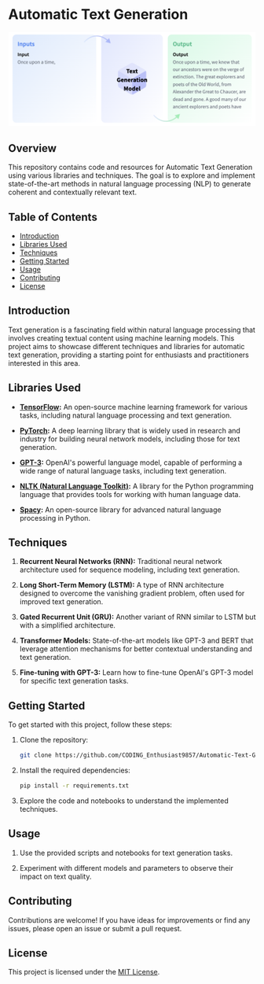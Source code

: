 # Automatic Text Generation

![Text Generation](https://github.com/CODING-Enthusiast9857/Automatic_Text_Generation/blob/main/text_generation.png)

## Overview

This repository contains code and resources for Automatic Text Generation using various libraries and techniques. The goal is to explore and implement state-of-the-art methods in natural language processing (NLP) to generate coherent and contextually relevant text.

## Table of Contents

- [Introduction](#introduction)
- [Libraries Used](#libraries-used)
- [Techniques](#techniques)
- [Getting Started](#getting-started)
- [Usage](#usage)
- [Contributing](#contributing)
- [License](#license)

## Introduction

Text generation is a fascinating field within natural language processing that involves creating textual content using machine learning models. This project aims to showcase different techniques and libraries for automatic text generation, providing a starting point for enthusiasts and practitioners interested in this area.

## Libraries Used

- **[TensorFlow](https://www.tensorflow.org/):** An open-source machine learning framework for various tasks, including natural language processing and text generation.

- **[PyTorch](https://pytorch.org/):** A deep learning library that is widely used in research and industry for building neural network models, including those for text generation.

- **[GPT-3](https://www.openai.com/gpt-3/):** OpenAI's powerful language model, capable of performing a wide range of natural language tasks, including text generation.

- **[NLTK (Natural Language Toolkit)](https://www.nltk.org/):** A library for the Python programming language that provides tools for working with human language data.

- **[Spacy](https://spacy.io/):** An open-source library for advanced natural language processing in Python.

## Techniques

1. **Recurrent Neural Networks (RNN):** Traditional neural network architecture used for sequence modeling, including text generation.

2. **Long Short-Term Memory (LSTM):** A type of RNN architecture designed to overcome the vanishing gradient problem, often used for improved text generation.

3. **Gated Recurrent Unit (GRU):** Another variant of RNN similar to LSTM but with a simplified architecture.

4. **Transformer Models:** State-of-the-art models like GPT-3 and BERT that leverage attention mechanisms for better contextual understanding and text generation.

5. **Fine-tuning with GPT-3:** Learn how to fine-tune OpenAI's GPT-3 model for specific text generation tasks.

## Getting Started

To get started with this project, follow these steps:

1. Clone the repository:

    ```bash
    git clone https://github.com/CODING_Enthusiast9857/Automatic-Text-Generation.git
    ```

2. Install the required dependencies:

    ```bash
    pip install -r requirements.txt
    ```

3. Explore the code and notebooks to understand the implemented techniques.

## Usage

1. Use the provided scripts and notebooks for text generation tasks.

2. Experiment with different models and parameters to observe their impact on text quality.

## Contributing

Contributions are welcome! If you have ideas for improvements or find any issues, please open an issue or submit a pull request.

## License

This project is licensed under the [MIT License](LICENSE).

